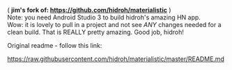 ( <b>jim's fork of: https://github.com/hidroh/materialistic</b> )<br>
Note: you need Android Studio 3 to build hidroh's amazing HN app.<br>
Wow: it is lovely to pull in a project and not see *ANY* changes needed for a clean build.   That is REALLY pretty amazing.
Good job, hidroh!

Original readme - follow this link:

https://raw.githubusercontent.com/hidroh/materialistic/master/README.md

